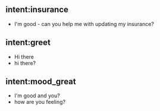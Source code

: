 ## intent:insurance
- I'm good - can you help me with updating my insurance?

## intent:greet
- Hi there
- hi there?

## intent:mood_great
- I'm good and you?
- how are you feeling?
